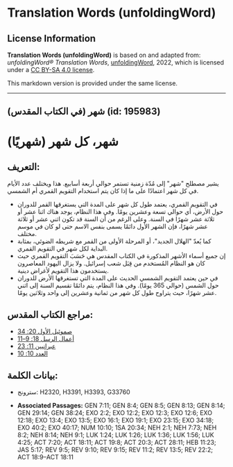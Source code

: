 # Translation Words (unfoldingWord)

## License Information

**Translation Words (unfoldingWord)** is based on and adapted from: _unfoldingWord® Translation Words_, [unfoldingWord](https://unfoldingword.org/utw), 2022, which is licensed under a [CC BY-SA 4.0 license](https://creativecommons.org/licenses/by-sa/4.0/legalcode.en).

This markdown version is provided under the same license.



--------------------------------

## شهر (في الكتاب المقدس) (id: 195983)

شهر، كل شهر (شهريًا)
====================

التعريف:
--------

يشير مصطلح "شهر" إلى مُدّة زمنية تستمر حوالي أربعة أسابيع. هذا ويختلف عدد الأيام في كل شهر اعتمادًا على ما إذا كان يتم استخدام التقويم القمري أم الشمسي.

* في التقويم القمري، يعتمد طول كل شهر على المدة التي يستغرقها القمر للدوران حول الأرض، أي حوالي تسعة وعشرين يومًا. وفي هذا النظام، يوجد هناك اثنا عشر أو ثلاثة عشر شهرًا في السنة. وعلى الرغم من أن السنة قد تكون اثني عشر أو ثلاثة عشر شهرًا، فإن الشهر الأول دائمًا يسمى بنفس الاسم حتى لو كان في موسم مختلف.
* كما يُعدّ "الهلال الجديد"، أو المرحلة الأولى من القمر مع شريطه الضوئي، بمثابة البداية لكل شهر في التقويم القمري.
* إن جميع أسماء الأشهر المذكورة في الكتاب المقدس هي حَسَبَ التقويم القمري حيث كان هو النظام المُستخدم من قِبَل شعب إسرائيل. ولا يزال اليهود المعاصرون يستخدمون هذا التقويم لأغراض دينية.
* في حين يعتمد التقويم الشمسي الحديث على المدة التي تستغرقها الأرض للدوران حول الشمس (حوالي 365 يومًا). وفي هذا النظام، يتم دائمًا تقسيم السنة إلى اثني عشر شهرًا، حيث يتراوح طول كل شهر من ثمانية وعشرين إلى واحد وثلاثين يومًا.

مراجع الكتاب المقدس:
--------------------

* [صموئيل الأول 20: 34](https://ref.ly/1Sam20:34)
* [أعمال الرسل 18: 9–11](https://ref.ly/Acts18:9-Acts18:11)
* [عبرانيين 11: 23](https://ref.ly/Heb11:23)
* [العدد 10: 10](https://ref.ly/Num10:10)

بيانات الكلمة:
--------------

* سترونج: H2320, H3391, H3393, G33760

* **Associated Passages:** GEN 7:11; GEN 8:4; GEN 8:5; GEN 8:13; GEN 8:14; GEN 29:14; GEN 38:24; EXO 2:2; EXO 12:2; EXO 12:3; EXO 12:6; EXO 12:18; EXO 13:4; EXO 13:5; EXO 16:1; EXO 19:1; EXO 23:15; EXO 34:18; EXO 40:2; EXO 40:17; NUM 10:10; 1SA 20:34; NEH 2:1; NEH 7:73; NEH 8:2; NEH 8:14; NEH 9:1; LUK 1:24; LUK 1:26; LUK 1:36; LUK 1:56; LUK 4:25; ACT 7:20; ACT 18:11; ACT 19:8; ACT 20:3; ACT 28:11; HEB 11:23; JAS 5:17; REV 9:5; REV 9:10; REV 9:15; REV 11:2; REV 13:5; REV 22:2; ACT 18:9–ACT 18:11

